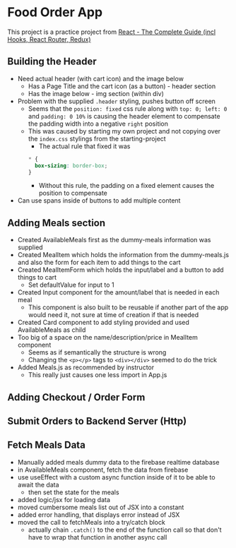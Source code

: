 # Food Order App

This project is a practice project from [React - The Complete Guide (incl Hooks, React Router, Redux)](https://www.udemy.com/course/react-the-complete-guide-incl-redux/)

## Building the Header

- Need actual header (with cart icon) and the image below
  - Has a Page Title and the cart icon (as a button) - header section
  - Has the image below - img section (within div)
- Problem with the supplied `.header` styling, pushes button off screen
  - Seems that the `position: fixed` css rule along with `top: 0; left: 0` and `padding: 0 10%` is causing the header element to compensate the padding width into a negative `right` position
  - This was caused by starting my own project and not copying over the `index.css` stylings from the starting-project
    - The actual rule that fixed it was
    ```css
    * {
      box-sizing: border-box;
    }
    ```
    - Without this rule, the padding on a fixed element causes the position to compensate
- Can use spans inside of buttons to add multiple content

## Adding Meals section

- Created AvailableMeals first as the dummy-meals information was supplied
- Created MealItem which holds the information from the dummy-meals.js and also the form for each item to add things to the cart
- Created MealItemForm which holds the input/label and a button to add things to cart
  - Set defaultValue for input to 1
- Created Input component for the amount/label that is needed in each meal
  - This component is also built to be reusable if another part of the app would need it, not sure at time of creation if that is needed
- Created Card component to add styling provided and used AvailableMeals as child
- Too big of a space on the name/description/price in MealItem component
  - Seems as if semantically the structure is wrong
  - Changing the `<p></p>` tags to `<div></div>` seemed to do the trick
- Added Meals.js as recommended by instructor
  - This really just causes one less import in App.js

## Adding Checkout / Order Form

## Submit Orders to Backend Server (Http)

## Fetch Meals Data

- Manually added meals dummy data to the firebase realtime database
- in AvailableMeals component, fetch the data from firebase
- use useEffect with a custom async function inside of it to be able to await the data
  - then set the state for the meals
- added logic/jsx for loading data
- moved cumbersome meals list out of JSX into a constant
- added error handling, that displays error instead of JSX
- moved the call to fetchMeals into a try/catch block
  - actually chain `.catch()` to the end of the function call so that don't have to wrap that function in another async call

